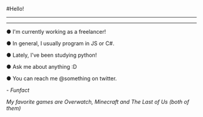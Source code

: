 #Hello!

  
***
***
  
● I'm currently working as a freelancer!
  
● In general, I usually program in JS or C#.
  
● Lately, I've been studying python!
  
● Ask me about anything :D
  
● You can reach me @something on twitter.

_- Funfact_
  
_My favorite games are Overwatch, Minecraft and The Last of Us (both of them)_
